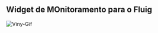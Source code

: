 ## Widget de MOnitoramento para o Fluig
<div>
  <img align="center" alt="Viny-Gif" src="/monitorFluig.gif"/>
</div>
